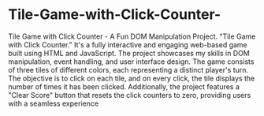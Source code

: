 # Tile-Game-with-Click-Counter-
Tile Game with Click Counter - A Fun DOM Manipulation Project.
"Tile Game with Click Counter." It's a fully interactive and engaging web-based game built using HTML and JavaScript. The project showcases my skills in DOM manipulation, event handling, and user interface design. The game consists of three tiles of different colors, each representing a distinct player's turn. The objective is to click on each tile, and on every click, the tile displays the number of times it has been clicked. Additionally, the project features a "Clear Score" button that resets the click counters to zero, providing users with a seamless experience
